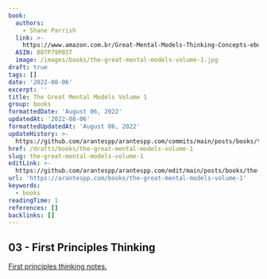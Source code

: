 ```yaml
---
book:
  authors:
    - Shane Parrish
  link: >-
    https://www.amazon.com.br/Great-Mental-Models-Thinking-Concepts-ebook/dp/B07P79P8ST
  ASIN: B07P79P8ST
  image: /images/books/the-great-mental-models-volume-1.jpg
draft: true
tags: []
date: '2022-08-06'
excerpt: ''
title: The Great Mental Models Volume 1
group: books
formattedDate: 'August 06, 2022'
updatedAt: '2022-08-06'
formattedUpdatedAt: 'August 06, 2022'
updateHistory: >-
  https://github.com/arantespp/arantespp.com/commits/main/posts/books/the-great-mental-models-volume-1.md
href: /drafts/books/the-great-mental-models-volume-1
slug: the-great-mental-models-volume-1
editLink: >-
  https://github.com/arantespp/arantespp.com/edit/main/posts/books/the-great-mental-models-volume-1.md
url: 'https://arantespp.com/books/the-great-mental-models-volume-1'
keywords:
  - books
readingTime: 1
references: []
backlinks: []
---
```


## 03 - First Principles Thinking

[First principles thinking notes.](/zettel/first-principles-thinking)
